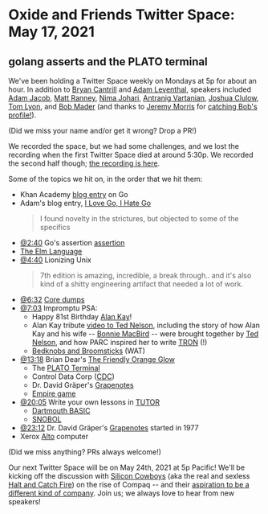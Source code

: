 # Oxide and Friends Twitter Space: May 17, 2021

## golang asserts and the PLATO terminal

We've been holding a Twitter Space weekly on Mondays at 5p for about an hour.
In addition to [Bryan Cantrill](https://twitter.com/bcantrill) and
[Adam Leventhal](https://twitter.com/ahl), speakers included
[Adam Jacob](https://twitter.com/adamhjk/),
[Matt Ranney](https://twitter.com/mranney),
[Nima Johari](https://twitter.com/NimaJohari),
[Antranig Vartanian](https://twitter.com/antranigv),
[Joshua Clulow](https://twitter.com/jmclulow),
[Tom Lyon](https://twitter.com/aka_pugs), and
[Bob Mader](https://twitter.com/c50bae86ae1b461)
(and thanks to [Jeremy Morris](https://twitter.com/morrislaw93?lang=en) for
[catching Bob's profile!](https://twitter.com/MorrisLaw93/status/1394497085592981510)).

(Did we miss your name and/or get it wrong? Drop a PR!)

We recorded the space, but we had some challenges, and we lost the recording
when the first Twitter Space died at around 5:30p.
We recorded the second half though;
[the recording is here](https://youtu.be/8tJEwCvZWsg).

Some of the topics we hit on, in the order that we hit them:

- Khan Academy [blog entry](https://blog.khanacademy.org/half-a-million-lines-of-go/) on Go
- Adam's blog entry, [I Love Go, I Hate Go][love hate]
  > I found novelty in the strictures, but objected to some of the specifics
- [@2:40](https://youtu.be/8tJEwCvZWsg?t=160)
  Go's assertion [assertion](https://golang.org/doc/faq#assertions)
- [The Elm Language](https://elm-lang.org/)
- [@4:40](https://youtu.be/8tJEwCvZWsg?t=280) Lionizing Unix
  > 7th edition is amazing, incredible, a break through..
  > and it's also kind of a shitty engineering artifact that needed a lot of work.
- [@6:32](https://youtu.be/8tJEwCvZWsg?t=392)
  [Core dumps](https://en.wikipedia.org/wiki/Core_dump)
- [@7:03](https://youtu.be/8tJEwCvZWsg?t=423) Impromptu PSA:
  - Happy 81st Birthday [Alan Kay](https://en.wikipedia.org/wiki/Alan_Kay)!
  - Alan Kay tribute [video to Ted Nelson](https://www.youtube.com/watch?v=AnrlSqtpOkw),
   including the story of how Alan Kay and his wife
   -- [Bonnie MacBird](https://en.wikipedia.org/wiki/Bonnie_MacBird) --
   were brought together by [Ted Nelson](https://en.wikipedia.org/wiki/Ted_Nelson),
   and how PARC inspired her to write [TRON](https://en.wikipedia.org/wiki/Tron) (!)
  - [Bedknobs and Broomsticks](https://en.wikipedia.org/wiki/Bedknobs_and_Broomsticks) (WAT)
- [@13:18](https://youtu.be/8tJEwCvZWsg?t=798)
  Brian Dear's [The Friendly Orange Glow][glow]
  - The [PLATO Terminal](https://en.wikipedia.org/wiki/PLATO_(computer_system))
  - Control Data Corp ([CDC](https://en.wikipedia.org/wiki/Control_Data_Corporation))
  - Dr. David Gräper's [Grapenotes](http://www.grapenotes.com)
  - [Empire game](https://en.wikipedia.org/wiki/Empire_(PLATO_video_game))
- [@20:05](https://youtu.be/8tJEwCvZWsg?t=1205)
  Write your own lessons in [TUTOR](https://en.wikipedia.org/wiki/TUTOR)
  - [Dartmouth BASIC](https://en.wikipedia.org/wiki/Dartmouth_BASIC)
  - [SNOBOL](https://en.wikipedia.org/wiki/SNOBOL)
- [@23:12](https://youtu.be/8tJEwCvZWsg?t=1392)
  Dr. David Gräper's [Grapenotes](http://www.grapenotes.com) started in 1977
- Xerox [Alto](https://en.wikipedia.org/wiki/Xerox_Alto) computer

(Did we miss anything? PRs always welcome!)

Our next Twitter Space will be on May 24th, 2021 at 5p Pacific!
We'll be kicking off the discussion with [Silicon Cowboys](https://www.imdb.com/title/tt4938484/)
(aka the real and sexless
[Halt and Catch Fire](https://en.wikipedia.org/wiki/Halt_and_Catch_Fire_(TV_series)))
on the rise of Compaq -- and their
[aspiration to be a different kind of company](https://twitter.com/sdtuck/status/1393453302675771392).
Join us; we always love to hear from new speakers!

[glow]: https://www.amazon.com/Friendly-Orange-Glow-Untold-Cyberculture/dp/1101871555
[love hate]: http://dtrace.org/blogs/ahl/2016/08/02/i-love-go-i-hate-go/

